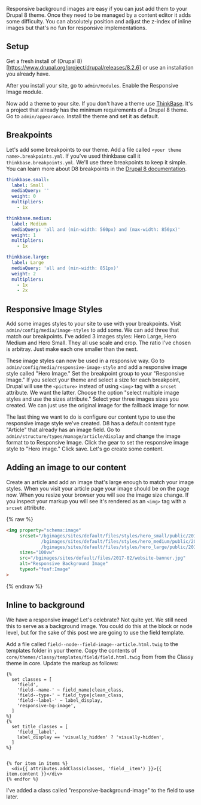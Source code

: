 Responsive background images are easy if you can just add them to your Drupal 8 theme. Once they need to be managed by a content editor it adds some difficulty. You can absolutely position and adjust the z-index of inline images but that's no fun for responsive implementations. 

## Setup

Get a fresh install of (Drupal 8)[https://www.drupal.org/project/drupal/releases/8.2.6] or use an installation you already have. 

After you install your site, go to `admin/modules`. Enable the Responsive Image module.

Now add a theme to your site. If you don't have a theme use [ThinkBase](https://github.com/thinkshout/thinkbase). It's a project that already has the minimum requirements of a Drupal 8 theme. Go to `admin/appearance`. Install the theme and set it as default.

## Breakpoints
Let's add some breakpoints to our theme. Add a file called `<your theme name>.breakpoints.yml`. If you've used thinkbase call it `thinkbase.breakpoints.yml`. We'll use three breakpoints to keep it simple. You can learn more about D8 breakpoints in the [Drupal 8 documentation](https://www.drupal.org/docs/8/theming-drupal-8/working-with-breakpoints-in-drupal-8).

```yaml
thinkbase.small:
  label: Small 
  mediaQuery: ''
  weight: 0
  multipliers:
    - 1x

thinkbase.medium:
  label: Medium
  mediaQuery: 'all and (min-width: 560px) and (max-width: 850px)'
  weight: 1
  multipliers:
    - 1x

thinkbase.large:
  label: Large
  mediaQuery: 'all and (min-width: 851px)'
  weight: 2
  multipliers:
    - 1x
    - 2x
```

## Responsive Image Styles
Add some images styles to your site to use with your breakpoints. Visit `admin/config/media/image-styles` to add some. We can add three that match our breakpoints. I've added 3 images styles: Hero Large, Hero Medium and Hero Small. They all use scale and crop. The ratio I've chosen is arbitray. Just make each one smaller than the next. 

These image styles can now be used in a responsive way. Go to `admin/config/media/responsive-image-style` and add a responsive image style called "Hero Image." Set the breakpoint group to your "Responsive Image." If you select your theme and select a size for each breakpoint, Drupal will use the `<picture>` instead of using `<img>` tag with a `srcset` attribute. We want the latter. Choose the option "select multiple image styles and use the sizes attribute." Select your three images sizes you created. We can just use the original image for the fallback image for now.

The last thing we want to do is configure our content type to use the responsive image style we've created. D8 has a default content type "Article" that already has an image field. Go to `admin/structure/types/manage/article/display` and change the image format to to Responsive Image. Click the gear to set the responsive image style to "Hero image." Click save. Let's go create some content.

## Adding an image to our content
Create an article and add an image that's large enough to match your image styles. When you visit your article page your image should be on the page now. When you resize your browser you will see the image size change. If you inspect your markup you will see it's rendered as an `<img>` tag with a `srcset` attribute. 

{% raw %}
```html
<img property="schema:image" 
     srcset="/bgimages/sites/default/files/styles/hero_small/public/2017-02/website-banner.jpg?itok=ZcbQ_c3m 560w, 
             /bgimages/sites/default/files/styles/hero_medium/public/2017-02/website-banner.jpg?itok=2dVFs4nr 850w, 
             /bgimages/sites/default/files/styles/hero_large/public/2017-02/website-banner.jpg?itok=Lxg2YkB6 1280w" 
     sizes="100vw" 
     src="/bgimages/sites/default/files/2017-02/website-banner.jpg" 
     alt="Responsive Background Image" 
     typeof="foaf:Image"
>
```
{% endraw %}

## Inline to background 
We have a responsive image! Let's celebrate? Not quite yet. We still need this to serve as a background image. You could do this at the block or node level, but for the sake of this post we are going to use the field template. 

Add a file called `field--node--field-image--article.html.twig` to the templates folder in your theme. Copy the contents of `core/themes/classy/templates/field/field.html.twig` from from the Classy theme in core. Update the markup as follows:

```twig
{%
  set classes = [
    'field',
    'field--name-' ~ field_name|clean_class,
    'field--type-' ~ field_type|clean_class,
    'field--label-' ~ label_display,
    'responsive-bg-image',
  ]
%}
{%
  set title_classes = [
    'field__label',
    label_display == 'visually_hidden' ? 'visually-hidden',
  ]
%}


{% for item in items %}
  <div{{ attributes.addClass(classes, 'field__item') }}>{{ item.content }}</div>
{% endfor %}
```

I've added a class called "responsive-background-image" to the field to use later. 
